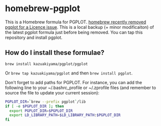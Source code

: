 # homebrew-pgplot
This is a Homebrew formula for PGPLOT. [homebrew recently removed pgplot for a Licence issue](https://github.com/Homebrew/discussions/discussions/533).
This is a local backup (+ minor modificaiton) of the latest pgplot formula just before being removed.
You can tap this repository and install pgplot.

## How do I install these formulae?

`brew install kazuakiyama/pgplot/pgplot`

Or `brew tap kazuakiyama/pgplot` and then `brew install pgplot`.

Don't forget to add paths for PGPLOT. For instance, you can add the following line to your ~/.bashrc_profile or ~/.zprofile files (and remember to source the file to update your current session):

```bash
PGPLOT_DIR=`brew --prefix pgplot`/lib
if [ -e $PGPLOT_DIR ]; then
  export PGPLOT_DIR=$PGPLOT_DIR
  export LD_LIBRARY_PATH=$LD_LIBRARY_PATH:$PGPLOT_DIR
fi
```
